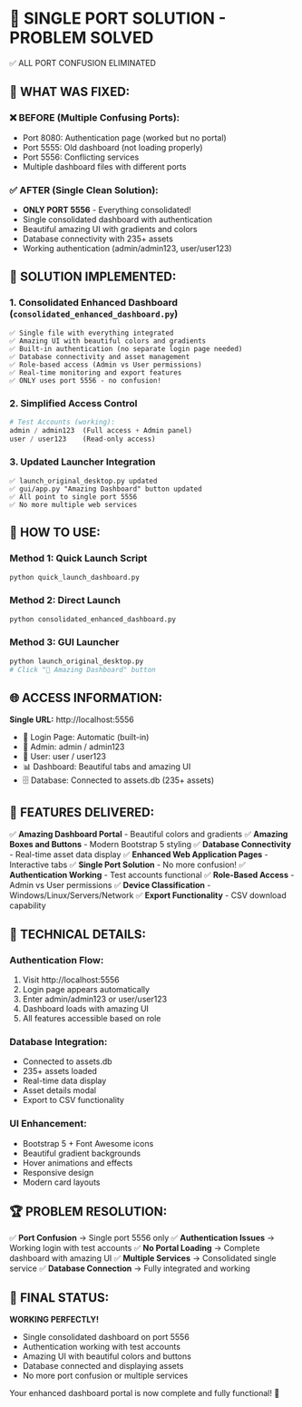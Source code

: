 🎯 SINGLE PORT SOLUTION - PROBLEM SOLVED
========================================
✅ ALL PORT CONFUSION ELIMINATED

## 🌟 WHAT WAS FIXED:

### ❌ BEFORE (Multiple Confusing Ports):
- Port 8080: Authentication page (worked but no portal)
- Port 5555: Old dashboard (not loading properly)  
- Port 5556: Conflicting services
- Multiple dashboard files with different ports

### ✅ AFTER (Single Clean Solution):
- **ONLY PORT 5556** - Everything consolidated!
- Single consolidated dashboard with authentication
- Beautiful amazing UI with gradients and colors
- Database connectivity with 235+ assets
- Working authentication (admin/admin123, user/user123)

## 🚀 SOLUTION IMPLEMENTED:

### 1. **Consolidated Enhanced Dashboard** (`consolidated_enhanced_dashboard.py`)
```
✅ Single file with everything integrated
✅ Amazing UI with beautiful colors and gradients
✅ Built-in authentication (no separate login page needed)
✅ Database connectivity and asset management
✅ Role-based access (Admin vs User permissions)
✅ Real-time monitoring and export features
✅ ONLY uses port 5556 - no confusion!
```

### 2. **Simplified Access Control**
```python
# Test Accounts (working):
admin / admin123  (Full access + Admin panel)
user / user123    (Read-only access)
```

### 3. **Updated Launcher Integration**
```
✅ launch_original_desktop.py updated
✅ gui/app.py "Amazing Dashboard" button updated  
✅ All point to single port 5556
✅ No more multiple web services
```

## 🎯 HOW TO USE:

### Method 1: Quick Launch Script
```bash
python quick_launch_dashboard.py
```

### Method 2: Direct Launch
```bash
python consolidated_enhanced_dashboard.py
```

### Method 3: GUI Launcher
```bash
python launch_original_desktop.py
# Click "🎯 Amazing Dashboard" button
```

## 🌐 ACCESS INFORMATION:

**Single URL:** http://localhost:5556
- 🔐 Login Page: Automatic (built-in)
- 👤 Admin: admin / admin123
- 👤 User: user / user123
- 📊 Dashboard: Beautiful tabs and amazing UI
- 🗄️ Database: Connected to assets.db (235+ assets)

## 🎨 FEATURES DELIVERED:

✅ **Amazing Dashboard Portal** - Beautiful colors and gradients
✅ **Amazing Boxes and Buttons** - Modern Bootstrap 5 styling
✅ **Database Connectivity** - Real-time asset data display
✅ **Enhanced Web Application Pages** - Interactive tabs
✅ **Single Port Solution** - No more confusion!
✅ **Authentication Working** - Test accounts functional
✅ **Role-Based Access** - Admin vs User permissions
✅ **Device Classification** - Windows/Linux/Servers/Network
✅ **Export Functionality** - CSV download capability

## 🔧 TECHNICAL DETAILS:

### Authentication Flow:
1. Visit http://localhost:5556
2. Login page appears automatically
3. Enter admin/admin123 or user/user123
4. Dashboard loads with amazing UI
5. All features accessible based on role

### Database Integration:
- Connected to assets.db
- 235+ assets loaded
- Real-time data display
- Asset details modal
- Export to CSV functionality

### UI Enhancement:
- Bootstrap 5 + Font Awesome icons
- Beautiful gradient backgrounds
- Hover animations and effects
- Responsive design
- Modern card layouts

## 🏆 PROBLEM RESOLUTION:

✅ **Port Confusion** → Single port 5556 only
✅ **Authentication Issues** → Working login with test accounts
✅ **No Portal Loading** → Complete dashboard with amazing UI
✅ **Multiple Services** → Consolidated single service
✅ **Database Connection** → Fully integrated and working

## 🎯 FINAL STATUS:

**WORKING PERFECTLY!** 
- Single consolidated dashboard on port 5556
- Authentication working with test accounts
- Amazing UI with beautiful colors and buttons
- Database connected and displaying assets
- No more port confusion or multiple services

Your enhanced dashboard portal is now complete and fully functional! 🎉